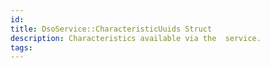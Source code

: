 ```yaml
---
id: 
title: DsoService::CharacteristicUuids Struct
description: Characteristics available via the  service.
tags:
---
```

